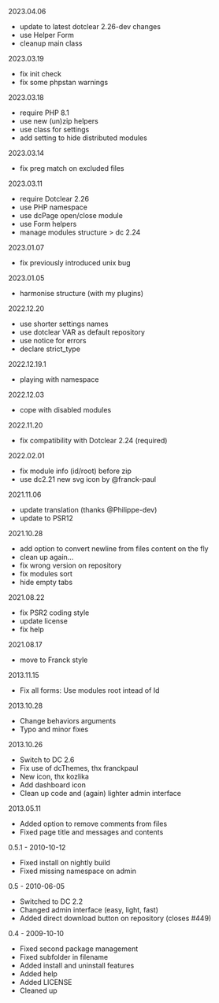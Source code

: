 2023.04.06
- update to latest dotclear 2.26-dev changes
- use Helper Form
- cleanup main class

2023.03.19
- fix init check
- fix some phpstan warnings

2023.03.18
- require PHP 8.1
- use new (un)zip helpers
- use class for settings
- add setting to hide distributed modules

2023.03.14
- fix preg match on excluded files

2023.03.11
- require Dotclear 2.26
- use PHP namespace
- use dcPage open/close module
- use Form helpers
- manage modules structure > dc 2.24

2023.01.07
- fix previously introduced unix bug

2023.01.05
- harmonise structure (with my plugins)

2022.12.20
- use shorter settings names
- use dotclear VAR as default repository
- use notice for errors
- declare strict_type

2022.12.19.1
- playing with namespace

2022.12.03
- cope with disabled modules

2022.11.20
- fix compatibility with Dotclear 2.24 (required)

2022.02.01
- fix module info (id/root) before zip
- use dc2.21 new svg icon by @franck-paul

2021.11.06
- update translation (thanks @Philippe-dev)
- update to PSR12

2021.10.28
- add option to convert newline from files content on the fly
- clean up again...
- fix wrong version on repository
- fix modules sort
- hide empty tabs

2021.08.22
- fix PSR2 coding style
- update license
- fix help

2021.08.17
- move to Franck style

2013.11.15
- Fix all forms: Use modules root intead of Id

2013.10.28
- Change behaviors arguments
- Typo and minor fixes

2013.10.26
- Switch to DC 2.6
- Fix use of dcThemes, thx franckpaul
- New icon, thx kozlika
- Add dashboard icon
- Clean up code and (again) lighter admin interface

2013.05.11
- Added option to remove comments from files
- Fixed page title and messages and contents

0.5.1 - 2010-10-12
- Fixed install on nightly build
- Fixed missing namespace on admin

0.5 - 2010-06-05
- Switched to DC 2.2
- Changed admin interface (easy, light, fast)
- Added direct download button on repository (closes #449)

0.4 - 2009-10-10
- Fixed second package management
- Fixed subfolder in filename
- Added install and uninstall features
- Added help
- Added LICENSE
- Cleaned up